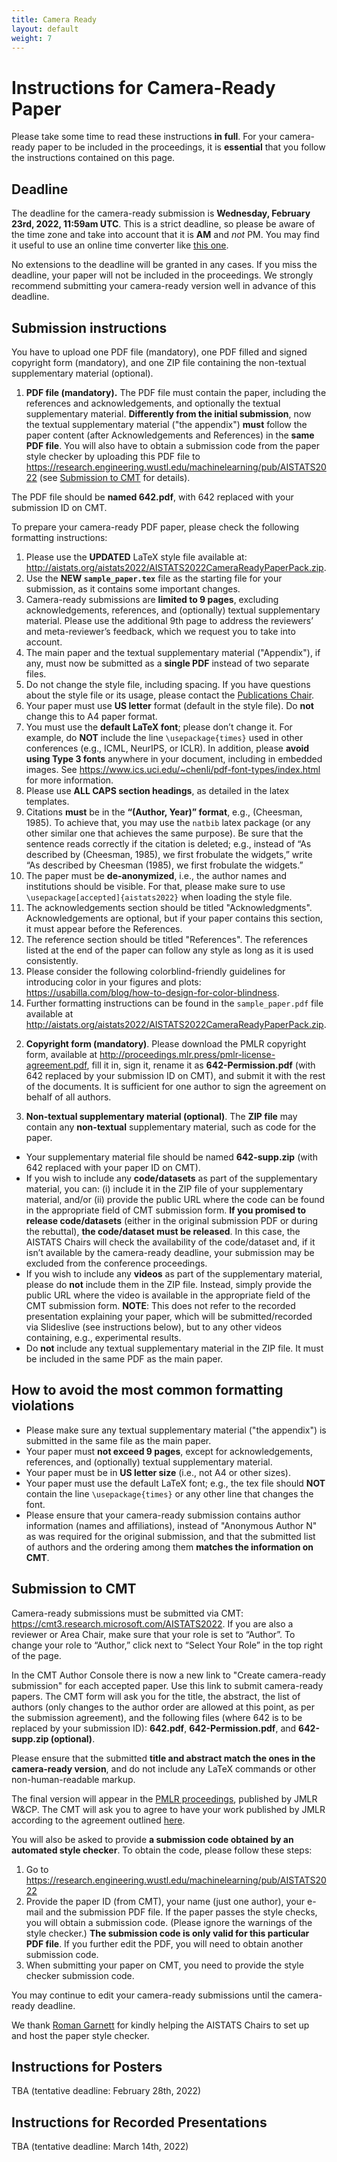 ```yaml
--- 
title: Camera Ready 
layout: default 
weight: 7 
---
```



# Instructions for Camera-Ready Paper


Please take some time to read these instructions **in full**. For your
camera-ready paper to be included in the proceedings, it is **essential** that
you follow the instructions contained on this page.


## Deadline


The deadline for the camera-ready submission is **Wednesday, February 23rd,
2022, 11:59am UTC**. This is a strict deadline, so please be aware of the time
zone and take into account that it is **AM** and _not_ PM. You may find it useful to
use an online time converter like
[this one](https://www.timeanddate.com/worldclock/converter.html?iso=20220223T115900&p1=tz_jst&p2=tz_hkt&p3=1440&p4=tz_et&p5=tz_pt>).


No extensions to the deadline will be granted in any cases. If you miss the
deadline, your paper will not be included in the proceedings. We strongly
recommend submitting your camera-ready version well in advance of this
deadline.


## Submission instructions


You have to upload one PDF file (mandatory), one PDF filled and signed
copyright form (mandatory), and one ZIP file containing the non-textual
supplementary material (optional).


1) **PDF file (mandatory).** The PDF file must contain the paper, including the
references and acknowledgements, and optionally the textual supplementary
material. **Differently from the initial submission**, now the textual
supplementary material ("the appendix") **must** follow the paper content (after
Acknowledgements and References) in the **same PDF file**. You will also have to
obtain a submission code from the paper style checker by uploading this PDF
file to 
<https://research.engineering.wustl.edu/machinelearning/pub/AISTATS2022> 
(see [Submission to CMT](#submission-to-cmt) for details).


The PDF file should be **named 642.pdf**, with 642 replaced with your submission ID
on CMT.


To prepare your camera-ready PDF paper, please check the following formatting
instructions:


1. Please use the **UPDATED** LaTeX style file available at:
   <http://aistats.org/aistats2022/AISTATS2022CameraReadyPaperPack.zip>.
2. Use the **NEW `sample_paper.tex`** file as the starting file for your submission,
   as it contains some important changes.
3. Camera-ready submissions are **limited to 9 pages**, excluding acknowledgements,
   references, and (optionally) textual supplementary material. Please use the
   additional 9th page to address the reviewers’ and meta-reviewer’s feedback,
   which we request you to take into account.
4. The main paper and the textual supplementary material ("Appendix"), if any,
   must now be submitted as a **single PDF** instead of two separate files.
5. Do not change the style file, including spacing. If you have questions about
   the style file or its usage, please contact the 
   [Publications Chair](https://sghalebikesabi.github.io/).
6. Your paper must use **US letter** format (default in the style file). Do 
   **not** change this to A4 paper format.
7. You must use the **default LaTeX font**; please don’t change it.  For
   example, do **NOT** include the line `\usepackage{times}` used in other
   conferences (e.g., ICML, NeurIPS, or ICLR). In addition, please **avoid
   using Type 3 fonts** anywhere in your document, including in embedded
   images. See
   <https://www.ics.uci.edu/~chenli/pdf-font-types/index.html>
   for more information.
8. Please use **ALL CAPS section headings**, as detailed in the latex templates.
9. Citations **must** be in the **“(Author, Year)” format**, e.g., (Cheesman, 1985). To
   achieve that, you may use the `natbib` latex package (or any other similar one
   that achieves the same purpose). Be sure that the sentence reads correctly
   if the citation is deleted; e.g., instead of “As described by (Cheesman,
   1985), we first frobulate the widgets,” write “As described by Cheesman
   (1985), we first frobulate the widgets.”
10. The paper must be **de-anonymized**, i.e., the author names and institutions
    should be visible. For that, please make sure to use
    `\usepackage[accepted]{aistats2022}` when loading the style file.
11. The acknowledgements section should be titled "Acknowledgments".
    Acknowledgements are optional, but if your paper contains this section, it
    must appear before the References.
12. The reference section should be titled "References". The references listed
    at the end of the paper can follow any style as long as it is used
    consistently.
13. Please consider the following colorblind-friendly guidelines for
    introducing color in your figures and plots:
    <https://usabilla.com/blog/how-to-design-for-color-blindness>.
14. Further formatting instructions can be found in the `sample_paper.pdf` file
    available at
    <http://aistats.org/aistats2022/AISTATS2022CameraReadyPaperPack.zip>.


2) **Copyright form (mandatory)**. Please download the PMLR copyright form,
available at <http://proceedings.mlr.press/pmlr-license-agreement.pdf>, fill it
in, sign it, rename it as **642-Permission.pdf** (with 642 replaced by your
submission ID on CMT), and submit it with the rest of the documents. It is
sufficient for one author to sign the agreement on behalf of all authors.


3) **Non-textual supplementary material (optional)**. The **ZIP file** may contain any
**non-textual** supplementary material, such as code for the paper.


* Your supplementary material file should be named **642-supp.zip** (with 642
  replaced with your paper ID on CMT).
* If you wish to include any **code/datasets** as part of the supplementary
  material, you can: (i) include it in the ZIP file of your supplementary
  material, and/or (ii) provide the public URL where the code can be found in
  the appropriate field of CMT submission form.  **If you promised to release
  code/datasets** (either in the original submission PDF or during the rebuttal),
  **the code/dataset must be released**. In this case, the AISTATS Chairs will
  check the availability of the code/dataset and, if it isn’t available by the
  camera-ready deadline, your submission may be excluded from the conference
  proceedings.
* If you wish to include any **videos** as part of the supplementary material,
  please do **not** include them in the ZIP file. Instead, simply provide the
  public URL where the video is available in the appropriate field of the CMT
  submission form. **NOTE**: This does not refer to the recorded presentation
  explaining your paper, which will be submitted/recorded via Slideslive (see
  instructions below), but to any other videos containing, e.g., experimental
  results.
* Do **not** include any textual supplementary material in the ZIP file. It must be
  included in the same PDF as the main paper.




## How to avoid the most common formatting violations


* Please make sure any textual supplementary material ("the appendix") is
  submitted in the same file as the main paper.
* Your paper must **not exceed 9 pages**, except for acknowledgements, references,
  and (optionally) textual supplementary material.
* Your paper must be in **US letter size** (i.e., not A4 or other sizes).
* Your paper must use the default LaTeX font; e.g., the tex file should **NOT**
  contain the line `\usepackage{times}` or any other line that changes the font.
* Please ensure that your camera-ready submission contains author information
  (names and affiliations), instead of "Anonymous Author N" as was required for
  the original submission, and that the submitted list of authors and the
  ordering among them **matches the information on CMT**.


## Submission to CMT

Camera-ready submissions must be submitted via CMT:
<https://cmt3.research.microsoft.com/AISTATS2022>. If you are also a reviewer or
Area Chair, make sure that your role is set to “Author”. To change your role to
“Author,” click next to “Select Your Role” in the top right of the page.

In the CMT Author Console there is now a new link to "Create camera-ready
submission" for each accepted paper. Use this link to submit camera-ready
papers. The CMT form will ask you for the title, the abstract, the list of
authors (only changes to the author order are allowed at this point, as per the
submission agreement), and the following files (where 642 is to be replaced by
your submission ID): **642.pdf**, **642-Permission.pdf**, 
and **642-supp.zip (optional)**.

Please ensure that the submitted **title and abstract match the ones in the
camera-ready version**, and do not include any LaTeX commands or other
non-human-readable markup.

The final version will appear in the [PMLR
proceedings](https://proceedings.mlr.press/), published by JMLR W&CP. The CMT
will ask you to agree to have your work published by JMLR according to the
agreement outlined
[here](http://proceedings.mlr.press/pmlr-license-agreement.pdf).

You will also be asked to provide **a submission code obtained by an automated
style checker**. To obtain the code, please follow these steps: 

1. Go to
   <https://research.engineering.wustl.edu/machinelearning/pub/AISTATS2022> 
2. Provide the paper ID (from CMT), your name (just one author), your e-mail
   and the submission PDF file. If the paper passes the style checks, you will
obtain a submission code. (Please ignore the warnings of the style checker.)
**The submission code is only valid for this particular PDF file**. If you
further edit the PDF, you will need to obtain another submission code.  
3. When submitting your paper on CMT,  you need to provide the style checker
   submission code.

You may continue to edit your camera-ready submissions until the camera-ready
deadline.

We thank [Roman Garnett](https://www.cse.wustl.edu/~garnett/) for kindly
helping the AISTATS Chairs to set up and host the paper style checker. 


## Instructions for Posters

TBA (tentative deadline: February 28th, 2022) 

## Instructions for Recorded Presentations

TBA (tentative deadline: March 14th, 2022)

